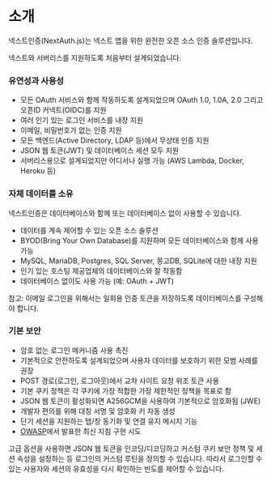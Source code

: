 # 소개

넥스트인증(NextAuth.js)는 넥스트 앱을 위한 완전한 오픈 소스 인증 솔루션입니다.

넥스트와 서버리스를 지원하도록 처음부터 설계되었습니다.

### 유연성과 사용성

- 모든 OAuth 서비스와 함께 작동하도록 설계되었으며 OAuth 1.0, 1.0A, 2.0 그리고 오픈ID 커넥트(OIDC)를 지원
- 여러 인기 있는 로그인 서비스를 내장 지원
- 이메일, 비밀번호가 없는 인증 지원
- 모든 백엔드(Active Directory, LDAP 등)에서 무상태 인증 지원
- JSON 웹 토큰(JWT) 및 데이터베이스 세션 모두 지원
- 서버리스용으로 설계되었지만 어디서나 실행 가능 (AWS Lambda, Docker, Heroku 등)

### 자체 데이터를 소유

넥스트인증은 데이터베이스와 함께 또는 데이터베이스 없이 사용할 수 있습니다.

- 데이터를 계속 제어할 수 있는 오픈 소스 솔루션
- BYOD(Bring Your Own Database)를 지원하며 모든 데이터베이스와 함께 사용 가능
- MySQL, MariaDB, Postgres, SQL Server, 몽고DB, SQLite에 대한 내장 지원
- 인기 있는 호스팅 제공업체의 데이터베이스와 잘 작동함
- 데이터베이스 없이도 사용 가능 (예: OAuth + JWT)

참고: 이메일 로그인을 위해서는 일회용 인증 토큰을 저장하도록 데이터베이스를 구성해야 합니다.

### 기본 보안

- 암호 없는 로그인 메커니즘 사용 촉진
- 기본적으로 안전하도록 설계되었으며 사용자 데이터를 보호하기 위한 모범 사례를 권장
- POST 경로(로그인, 로그아웃)에서 교차 사이트 요청 위조 토큰 사용
- 기본 쿠키 정책은 각 쿠키에 가장 적합한 가장 제한적인 정책을 목표로 함
- JSON 웹 토큰이 활성화되면 A256GCM을 사용하여 기본적으로 암호화됨 (JWE)
- 개발자 편의를 위해 대칭 서명 및 암호화 키 자동 생성
- 단기 세션을 지원하는 탭/창 동기화 및 연결 유지 메시지 기능
- [OWASP](https://owasp.org/)에서 발표한 최신 지침 구현 시도

고급 옵션을 사용하면 JSON 웹 토큰을 인코딩/디코딩하고 커스텀 쿠키 보안 정책 및 세션 속성을 설정하는 등 로그인의 커스텀 루틴을 정의할 수 있습니다. 따라서 로그인할 수 있는 사용자와 세션의 유효성을 다시 확인하는 빈도를 제어할 수 있습니다.